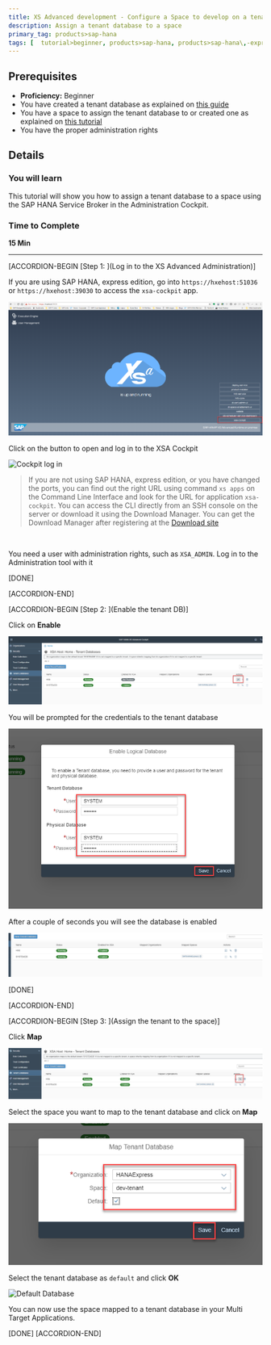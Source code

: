 ```yaml
---
title: XS Advanced development - Configure a Space to develop on a tenant database
description: Assign a tenant database to a space
primary_tag: products>sap-hana
tags: [  tutorial>beginner, products>sap-hana, products>sap-hana\,-express-edition, products>sap-web-ide ]
---
```


## Prerequisites  
 - **Proficiency:** Beginner
 - You have created a tenant database as explained on [this guide](https://www.sap.com/developer/tutorials/hxe-ua-dbfundamentals-tenantdb.html)
 - You have a space to assign the tenant database to or created one as explained on [this tutorial](https://www.sap.com/developer/tutorials/xsa-setup-new-space.html)
 - You have the proper administration rights

## Details
### You will learn  
This tutorial will show you how to assign a tenant database to a space using the SAP HANA Service Broker in the Administration Cockpit.

### Time to Complete
**15 Min**

---

[ACCORDION-BEGIN [Step 1: ](Log in to the XS Advanced Administration)]

If you are using SAP HANA, express edition, go into `https://hxehost:51036` or `https://hxehost:39030` to access the `xsa-cockpit` app.

![Cockpit log in](39030_cockpit.png)

Click on the button to open and log in to the XSA Cockpit

![Cockpit log in](1.png)

>If you are not using SAP HANA, express edition, or you have changed the ports, you can find out the right URL using command `xs apps` on the Command Line Interface and look for the URL for application `xsa-cockpit`. You can access the CLI directly from an SSH console on the server or download it using the Download Manager. You can get the Download Manager after registering at the [Download site](https://www.sap.com/developer/topics/sap-hana-express.html)

&nbsp;

You need a user with administration rights, such as `XSA_ADMIN`. Log in to the Administration tool with it

[DONE]

[ACCORDION-END]

[ACCORDION-BEGIN [Step 2: ](Enable the tenant DB)]

Click on **Enable**

![Cockpit click on logical setup](logical.png)

You will be prompted for the credentials to the tenant database

![Tenant database credentials](system.png)

After a couple of seconds you will see the database is enabled

![Tenant database credentials](enabled.png)

[DONE]

[ACCORDION-END]


[ACCORDION-BEGIN [Step 3: ](Assign the tenant to the space)]

Click **Map**

![Logical Database](broker.png)

Select the space you want to map to the tenant database and click on **Map**

![Broker mapping](map1.png)

Select the tenant database as `default` and click **OK**

![Default Database](map2.png)

You can now use the space mapped to a tenant database in your Multi Target Applications.

[DONE]
[ACCORDION-END]
